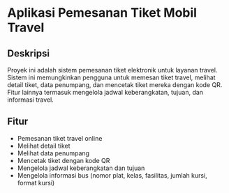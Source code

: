 # Aplikasi Pemesanan Tiket Mobil Travel

## Deskripsi

Proyek ini adalah sistem pemesanan tiket elektronik untuk layanan travel. Sistem ini memungkinkan pengguna untuk memesan tiket travel, melihat detail tiket, data penumpang, dan mencetak tiket mereka dengan kode QR. Fitur lainnya termasuk mengelola jadwal keberangkatan, tujuan, dan informasi travel.

## Fitur

-   Pemesanan tiket travel online
-   Melihat detail tiket
-   Melihat data penumpang
-   Mencetak tiket dengan kode QR
-   Mengelola jadwal keberangkatan dan tujuan
-   Mengelola informasi bus (nomor plat, kelas, fasilitas, jumlah kursi, format kursi)

